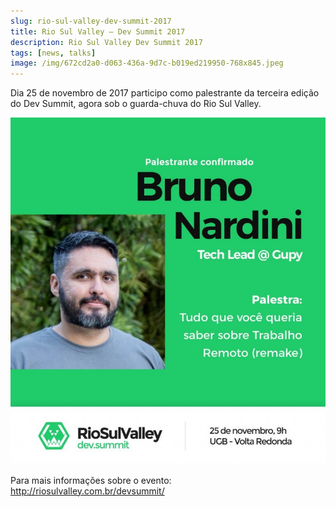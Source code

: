 ```yaml
---
slug: rio-sul-valley-dev-summit-2017
title: Rio Sul Valley – Dev Summit 2017
description: Rio Sul Valley Dev Summit 2017
tags: [news, talks]
image: /img/672cd2a0-d063-436a-9d7c-b019ed219950-768x845.jpeg
---
```


Dia 25 de novembro de 2017 participo como palestrante da terceira edição do Dev Summit, agora sob o guarda-chuva do Rio Sul Valley.

<!--truncate-->

![Palestrante confimado: Bruno Nardini](../static/img/672cd2a0-d063-436a-9d7c-b019ed219950-768x845.jpeg)

Para mais informações sobre o evento: http://riosulvalley.com.br/devsummit/


